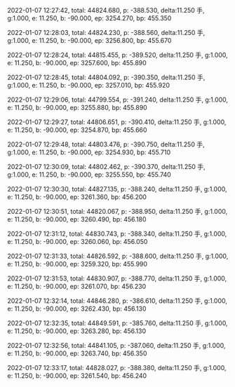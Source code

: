 2022-01-07 12:27:42, total: 44824.680, p: -388.530, delta:11.250 手, g:1.000, e: 11.250, b: -90.000, ep: 3254.270, bp: 455.350

2022-01-07 12:28:03, total: 44824.230, p: -388.560, delta:11.250 手, g:1.000, e: 11.250, b: -90.000, ep: 3256.800, bp: 455.670

2022-01-07 12:28:24, total: 44815.455, p: -389.520, delta:11.250 手, g:1.000, e: 11.250, b: -90.000, ep: 3257.600, bp: 455.890

2022-01-07 12:28:45, total: 44804.092, p: -390.350, delta:11.250 手, g:1.000, e: 11.250, b: -90.000, ep: 3257.010, bp: 455.920

2022-01-07 12:29:06, total: 44799.554, p: -391.240, delta:11.250 手, g:1.000, e: 11.250, b: -90.000, ep: 3255.880, bp: 455.890

2022-01-07 12:29:27, total: 44806.651, p: -390.410, delta:11.250 手, g:1.000, e: 11.250, b: -90.000, ep: 3254.870, bp: 455.660

2022-01-07 12:29:48, total: 44803.476, p: -390.750, delta:11.250 手, g:1.000, e: 11.250, b: -90.000, ep: 3254.930, bp: 455.710

2022-01-07 12:30:09, total: 44802.462, p: -390.370, delta:11.250 手, g:1.000, e: 11.250, b: -90.000, ep: 3255.550, bp: 455.740

2022-01-07 12:30:30, total: 44827.135, p: -388.240, delta:11.250 手, g:1.000, e: 11.250, b: -90.000, ep: 3261.360, bp: 456.200

2022-01-07 12:30:51, total: 44820.067, p: -388.950, delta:11.250 手, g:1.000, e: 11.250, b: -90.000, ep: 3260.490, bp: 456.180

2022-01-07 12:31:12, total: 44830.743, p: -388.340, delta:11.250 手, g:1.000, e: 11.250, b: -90.000, ep: 3260.060, bp: 456.050

2022-01-07 12:31:33, total: 44826.592, p: -388.600, delta:11.250 手, g:1.000, e: 11.250, b: -90.000, ep: 3259.320, bp: 455.990

2022-01-07 12:31:53, total: 44830.907, p: -388.770, delta:11.250 手, g:1.000, e: 11.250, b: -90.000, ep: 3261.070, bp: 456.230

2022-01-07 12:32:14, total: 44846.280, p: -386.610, delta:11.250 手, g:1.000, e: 11.250, b: -90.000, ep: 3262.430, bp: 456.130

2022-01-07 12:32:35, total: 44849.591, p: -385.760, delta:11.250 手, g:1.000, e: 11.250, b: -90.000, ep: 3263.280, bp: 456.130

2022-01-07 12:32:56, total: 44841.105, p: -387.060, delta:11.250 手, g:1.000, e: 11.250, b: -90.000, ep: 3263.740, bp: 456.350

2022-01-07 12:33:17, total: 44828.027, p: -388.380, delta:11.250 手, g:1.000, e: 11.250, b: -90.000, ep: 3261.540, bp: 456.240